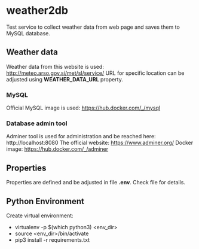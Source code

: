 # weather2db

Test service to collect weather data from web page and saves them to MySQL database.

## Weather data
Weather data from this website is used: http://meteo.arso.gov.si/met/sl/service/
URL for specific location can be adjusted using **WEATHER_DATA_URL** property.

### MySQL
Official MySQL image is used: https://hub.docker.com/_/mysql

### Database admin tool
Adminer tool is used for administration and be reached here: http://localhost:8080
The official website: https://www.adminer.org/
Docker image: https://hub.docker.com/_/adminer

## Properties
Properties are defined and be adjusted in file **.env**.
Check file for details.

## Python Environment
Create virtual environment:
* virtualenv -p $(which python3) <env_dir>
* source <env_dir>/bin/activate
* pip3 install -r requirements.txt
